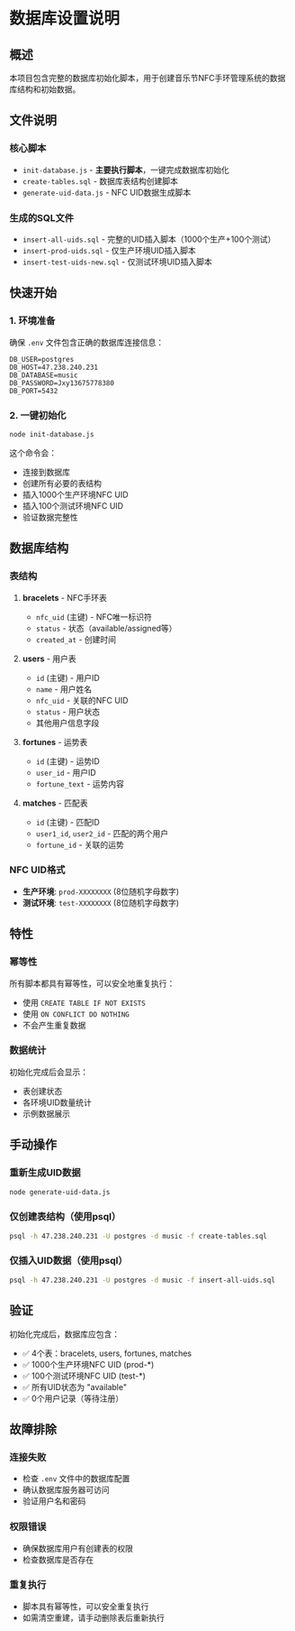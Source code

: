 # 数据库设置说明

## 概述

本项目包含完整的数据库初始化脚本，用于创建音乐节NFC手环管理系统的数据库结构和初始数据。

## 文件说明

### 核心脚本
- `init-database.js` - **主要执行脚本**，一键完成数据库初始化
- `create-tables.sql` - 数据库表结构创建脚本
- `generate-uid-data.js` - NFC UID数据生成脚本

### 生成的SQL文件
- `insert-all-uids.sql` - 完整的UID插入脚本（1000个生产+100个测试）
- `insert-prod-uids.sql` - 仅生产环境UID插入脚本
- `insert-test-uids-new.sql` - 仅测试环境UID插入脚本

## 快速开始

### 1. 环境准备
确保 `.env` 文件包含正确的数据库连接信息：
```env
DB_USER=postgres
DB_HOST=47.238.240.231
DB_DATABASE=music
DB_PASSWORD=Jxy13675778380
DB_PORT=5432
```

### 2. 一键初始化
```bash
node init-database.js
```

这个命令会：
- 连接到数据库
- 创建所有必要的表结构
- 插入1000个生产环境NFC UID
- 插入100个测试环境NFC UID
- 验证数据完整性

## 数据库结构

### 表结构
1. **bracelets** - NFC手环表
   - `nfc_uid` (主键) - NFC唯一标识符
   - `status` - 状态（available/assigned等）
   - `created_at` - 创建时间

2. **users** - 用户表
   - `id` (主键) - 用户ID
   - `name` - 用户姓名
   - `nfc_uid` - 关联的NFC UID
   - `status` - 用户状态
   - 其他用户信息字段

3. **fortunes** - 运势表
   - `id` (主键) - 运势ID
   - `user_id` - 用户ID
   - `fortune_text` - 运势内容

4. **matches** - 匹配表
   - `id` (主键) - 匹配ID
   - `user1_id`, `user2_id` - 匹配的两个用户
   - `fortune_id` - 关联的运势

### NFC UID格式
- **生产环境**: `prod-XXXXXXXX` (8位随机字母数字)
- **测试环境**: `test-XXXXXXXX` (8位随机字母数字)

## 特性

### 幂等性
所有脚本都具有幂等性，可以安全地重复执行：
- 使用 `CREATE TABLE IF NOT EXISTS`
- 使用 `ON CONFLICT DO NOTHING`
- 不会产生重复数据

### 数据统计
初始化完成后会显示：
- 表创建状态
- 各环境UID数量统计
- 示例数据展示

## 手动操作

### 重新生成UID数据
```bash
node generate-uid-data.js
```

### 仅创建表结构（使用psql）
```bash
psql -h 47.238.240.231 -U postgres -d music -f create-tables.sql
```

### 仅插入UID数据（使用psql）
```bash
psql -h 47.238.240.231 -U postgres -d music -f insert-all-uids.sql
```

## 验证

初始化完成后，数据库应包含：
- ✅ 4个表：bracelets, users, fortunes, matches
- ✅ 1000个生产环境NFC UID (prod-*)
- ✅ 100个测试环境NFC UID (test-*)
- ✅ 所有UID状态为 "available"
- ✅ 0个用户记录（等待注册）

## 故障排除

### 连接失败
- 检查 `.env` 文件中的数据库配置
- 确认数据库服务器可访问
- 验证用户名和密码

### 权限错误
- 确保数据库用户有创建表的权限
- 检查数据库是否存在

### 重复执行
- 脚本具有幂等性，可以安全重复执行
- 如需清空重建，请手动删除表后重新执行